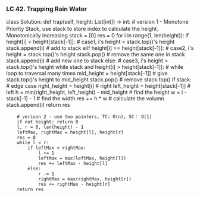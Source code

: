 ### LC 42. Trapping Rain Water
class Solution:
    def trap(self, height: List[int]) -> int:
        # version 1 - Monotone Priority Stack, use stack to store index to calculate the height， Monotonically increasing
        stack = [0]
        res = 0
        for i in range(1, len(height)):
            if height[i] < height[stack[-1]]:                           # case1, i's height < stack.top()'s height
                stack.append(i)                                         # add to stack
            elif height[i] == height[stack[-1]]:                        # case2, i's height = stack.top()'s height
                stack.pop()                                             # remove the same one in stack 
                stack.append(i)                                         # add new one to stack
            else:                                                       # case3, i's height > stack.top()'s height
                while stack and height[i] > height[stack[-1]]:          # while loop to traversal many times
                    mid_height = height[stack[-1]]                      # give stack.top()'s height to mid_height
                    stack.pop()                                         # remove stack.top()
                    if stack:                                           # edge case
                        right_height = height[i]                        # right
                        left_height = height[stack[-1]]                 # left
                        h = min(right_height, left_height) - mid_height # find the height
                        w = i - stack[-1] - 1                           # find the width
                        res += h * w                                    # calculate the volumn
                stack.append(i)
        return res

        # verison 2 - use two pointers, TC: O(n), SC： O(1)
        if not height: return 0
        l, r = 0, len(height) - 1
        leftMax, rightMax = height[l], height[r]
        res = 0
        while l < r:
            if leftMax < rightMax:
                l += 1
                leftMax = max(leftMax, height[l])
                res += leftMax - height[l]
            else:
                r -= 1
                rightMax = max(rightMax, height[r])
                res += rightMax - height[r]
        return res